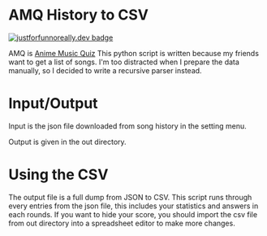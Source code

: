 # AMQ History to CSV

[![justforfunnoreally.dev badge](https://img.shields.io/badge/justforfunnoreally-dev-9ff)](https://justforfunnoreally.dev)

AMQ is [Anime Music Quiz](https://animemusicquiz.com/)
This python script is written because my friends want to get a list of songs.
I'm too distracted when I prepare the data manually, so I decided to write a recursive parser instead.

# Input/Output

Input is the json file downloaded from song history in the setting menu.

Output is given in the out directory.

# Using the CSV

The output file is a full dump from JSON to CSV. 
This script runs through every entries from the json file, this includes your statistics and answers in each rounds. 
If you want to hide your score, you should import the csv file from out directory into a spreadsheet editor to make more changes.
